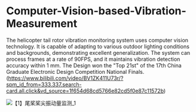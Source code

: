 # Computer-Vision-based-Vibration-Measurement
The helicopter tail rotor vibration monitoring system uses computer vision technology. It is capable of adapting to various outdoor lighting conditions and backgrounds, demonstrating excellent generalization. The system can process frames at a rate of 90FPS, and it maintains vibration detection accuracy within 1 mm. The Design won the "Top 21st" of the 17th China Graduate Electronic Design Competition National Finals.(https://www.bilibili.com/video/BV1ZK411U73r/?spm_id_from=333.337.search-card.all.click&vd_source=1f654d68cd5766e82cd5f0e87c11572b)

![【1】尾桨桨尖振动量监测_1](https://github.com/user-attachments/assets/3e00f8d2-e684-4f61-a769-1d3969bcb42b)
